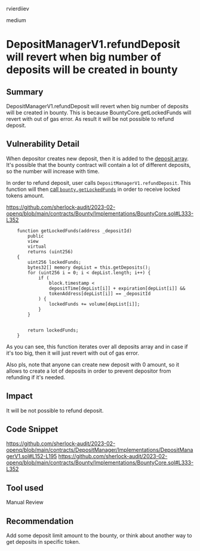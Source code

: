 rvierdiiev

medium

# DepositManagerV1.refundDeposit will revert when big number of deposits will be created in bounty

## Summary
DepositManagerV1.refundDeposit will revert when big number of deposits will be created in bounty. This is because BountyCore.getLockedFunds will revert with out of gas error. As result it will be not possible to refund deposit.
## Vulnerability Detail
When depositor creates new deposit, then it is added to the [deposit array](https://github.com/sherlock-audit/2023-02-openq/blob/main/contracts/Bounty/Implementations/BountyCore.sol#L54).
It's possible that the bounty contract will contain a lot of different deposits, so the number will increase with time.

In order to refund deposit, user calls `DepositManagerV1.refundDeposit`. This function will then [call `bounty.getLockedFunds`](https://github.com/sherlock-audit/2023-02-openq/blob/main/contracts/DepositManager/Implementations/DepositManagerV1.sol#L172) in order to receive locked tokens amount.

https://github.com/sherlock-audit/2023-02-openq/blob/main/contracts/Bounty/Implementations/BountyCore.sol#L333-L352
```solidity
    function getLockedFunds(address _depositId)
        public
        view
        virtual
        returns (uint256)
    {
        uint256 lockedFunds;
        bytes32[] memory depList = this.getDeposits();
        for (uint256 i = 0; i < depList.length; i++) {
            if (
                block.timestamp <
                depositTime[depList[i]] + expiration[depList[i]] &&
                tokenAddress[depList[i]] == _depositId
            ) {
                lockedFunds += volume[depList[i]];
            }
        }


        return lockedFunds;
    }
```

As you can see, this function iterates over all deposits array and in case if it's too big, then it will just revert with out of gas error.

Also pls, note that anyone can create new deposit with 0 amount, so it allows to create a lot of deposits in order to prevent depositor from refunding if it's needed.
## Impact
It will be not possible to refund deposit.
## Code Snippet
https://github.com/sherlock-audit/2023-02-openq/blob/main/contracts/DepositManager/Implementations/DepositManagerV1.sol#L152-L195
https://github.com/sherlock-audit/2023-02-openq/blob/main/contracts/Bounty/Implementations/BountyCore.sol#L333-L352
## Tool used

Manual Review

## Recommendation
Add some deposit limit amount to the bounty, or think about another way to get deposits in specific token.
